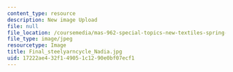 ```yaml
---
content_type: resource
description: New image Upload
file: null
file_location: /coursemedia/mas-962-special-topics-new-textiles-spring-2010/17222ae432f149051c1290e0bf07ecf1_Final_steelyarncycle_Nadia.jpg
file_type: image/jpeg
resourcetype: Image
title: Final_steelyarncycle_Nadia.jpg
uid: 17222ae4-32f1-4905-1c12-90e0bf07ecf1
---
```

